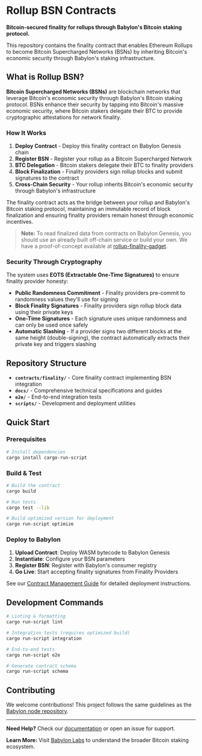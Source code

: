 # Rollup BSN Contracts

**Bitcoin-secured finality for rollups through Babylon's Bitcoin staking
protocol.**

This repository contains the finality contract that enables Ethereum Rollups to
become Bitcoin Supercharged Networks (BSNs) by inheriting Bitcoin's economic
security through Babylon's staking infrastructure.

## What is Rollup BSN?

**Bitcoin Supercharged Networks (BSNs)** are blockchain networks that leverage
Bitcoin's economic security through Babylon's Bitcoin staking protocol. BSNs
enhance their security by tapping into Bitcoin's massive economic security,
where Bitcoin stakers delegate their BTC to provide cryptographic attestations
for network finality.

### How It Works

1. **Deploy Contract** - Deploy this finality contract on Babylon Genesis chain
2. **Register BSN** - Register your rollup as a Bitcoin Supercharged Network
3. **BTC Delegation** - Bitcoin stakers delegate their BTC to finality providers
4. **Block Finalization** - Finality providers sign rollup blocks and submit
   signatures to the contract
5. **Cross-Chain Security** - Your rollup inherits Bitcoin's economic security
   through Babylon's infrastructure

The finality contract acts as the bridge between your rollup and Babylon's
Bitcoin staking protocol, maintaining an immutable record of block finalization
and ensuring finality providers remain honest through economic incentives.

> **Note:** To read finalized data from contracts on Babylon Genesis, you should
> use an already built off-chain service or build your own. We have a
> proof-of-concept available at
> [rollup-finality-gadget](https://github.com/babylonlabs-io/rollup-finality-gadget).

### Security Through Cryptography

The system uses **EOTS (Extractable One-Time Signatures)** to ensure finality
provider honesty:

- **Public Randomness Commitment** - Finality providers pre-commit to randomness
  values they'll use for signing
- **Block Finality Signatures** - Finality providers sign rollup block data
  using their private keys
- **One-Time Signatures** - Each signature uses unique randomness and can only
  be used once safely
- **Automatic Slashing** - If a provider signs two different blocks at the same
  height (double-signing), the contract automatically extracts their private key
  and triggers slashing

## Repository Structure

- **`contracts/finality/`** - Core finality contract implementing BSN
  integration
- **`docs/`** - Comprehensive technical specifications and guides
- **`e2e/`** - End-to-end integration tests
- **`scripts/`** - Development and deployment utilities

## Quick Start

### Prerequisites

```bash
# Install dependencies
cargo install cargo-run-script
```

### Build & Test

```bash
# Build the contract
cargo build

# Run tests
cargo test --lib

# Build optimized version for deployment
cargo run-script optimize
```

### Deploy to Babylon

1. **Upload Contract**: Deploy WASM bytecode to Babylon Genesis
2. **Instantiate**: Configure your BSN parameters
3. **Register BSN**: Register with Babylon's consumer registry
4. **Go Live**: Start accepting finality signatures from Finality Providers

See our [Contract Management Guide](docs/contract-management.md) for detailed
deployment instructions.

## Development Commands

```bash
# Linting & formatting
cargo run-script lint

# Integration tests (requires optimized build)
cargo run-script integration

# End-to-end tests
cargo run-script e2e

# Generate contract schema
cargo run-script schema
```

## Contributing

We welcome contributions! This project follows the same guidelines as the
[Babylon node repository](https://github.com/babylonlabs-io/babylon/blob/main/CONTRIBUTING.md).

---

**Need Help?** Check our [documentation](docs/) or open an issue for support.

**Learn More:** Visit [Babylon Labs](https://babylonlabs.io) to understand the
broader Bitcoin staking ecosystem.